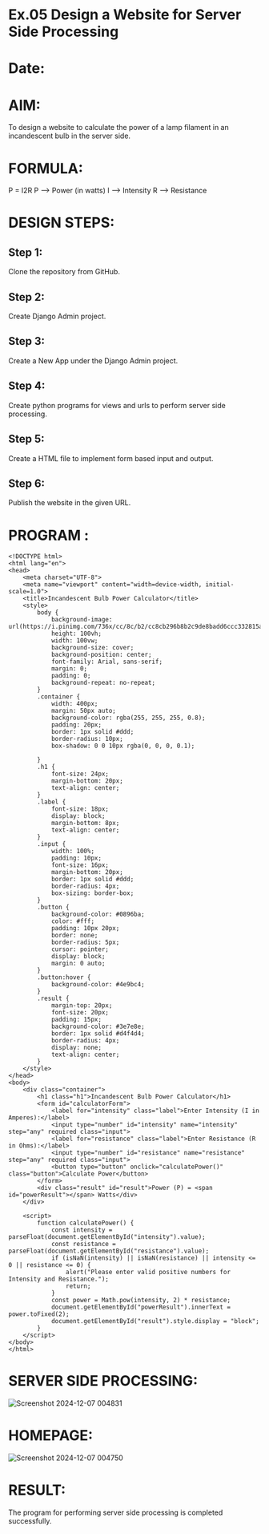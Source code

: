 # Ex.05 Design a Website for Server Side Processing
# Date:
# AIM:
To design a website to calculate the power of a lamp filament in an incandescent bulb in the server side.

# FORMULA:
P = I2R
P --> Power (in watts)
 I --> Intensity
 R --> Resistance

# DESIGN STEPS:
## Step 1:
Clone the repository from GitHub.

## Step 2:
Create Django Admin project.

## Step 3:
Create a New App under the Django Admin project.

## Step 4:
Create python programs for views and urls to perform server side processing.

## Step 5:
Create a HTML file to implement form based input and output.

## Step 6:
Publish the website in the given URL.

# PROGRAM :
```
<!DOCTYPE html>
<html lang="en">
<head>
    <meta charset="UTF-8">
    <meta name="viewport" content="width=device-width, initial-scale=1.0">
    <title>Incandescent Bulb Power Calculator</title>
    <style>
        body {
            background-image: url(https://i.pinimg.com/736x/cc/8c/b2/cc8cb296b8b2c9de8badd6ccc332815a.jpg);
            height: 100vh;
            width: 100vw;
            background-size: cover;
            background-position: center;
            font-family: Arial, sans-serif;
            margin: 0;
            padding: 0;
            background-repeat: no-repeat;
        }
        .container {
            width: 400px;
            margin: 50px auto;
            background-color: rgba(255, 255, 255, 0.8);
            padding: 20px;
            border: 1px solid #ddd;
            border-radius: 10px;
            box-shadow: 0 0 10px rgba(0, 0, 0, 0.1);
            
        }
        .h1 {
            font-size: 24px;
            margin-bottom: 20px;
            text-align: center;
        }
        .label {
            font-size: 18px;
            display: block;
            margin-bottom: 8px;
            text-align: center;
        }
        .input {
            width: 100%;
            padding: 10px;
            font-size: 16px;
            margin-bottom: 20px;
            border: 1px solid #ddd;
            border-radius: 4px;
            box-sizing: border-box;
        }
        .button {
            background-color: #0896ba;
            color: #fff;
            padding: 10px 20px;
            border: none;
            border-radius: 5px;
            cursor: pointer;
            display: block;
            margin: 0 auto;
        }
        .button:hover {
            background-color: #4e9bc4;
        }
        .result {
            margin-top: 20px;
            font-size: 20px;
            padding: 15px;
            background-color: #3e7e8e;
            border: 1px solid #d4f4d4;
            border-radius: 4px;
            display: none;
            text-align: center;
        }
    </style>
</head>
<body>
    <div class="container">
        <h1 class="h1">Incandescent Bulb Power Calculator</h1>
        <form id="calculatorForm">
            <label for="intensity" class="label">Enter Intensity (I in Amperes):</label>
            <input type="number" id="intensity" name="intensity" step="any" required class="input">
            <label for="resistance" class="label">Enter Resistance (R in Ohms):</label>
            <input type="number" id="resistance" name="resistance" step="any" required class="input">
            <button type="button" onclick="calculatePower()" class="button">Calculate Power</button>
        </form>
        <div class="result" id="result">Power (P) = <span id="powerResult"></span> Watts</div>
    </div>

    <script>
        function calculatePower() {
            const intensity = parseFloat(document.getElementById("intensity").value);
            const resistance = parseFloat(document.getElementById("resistance").value);
            if (isNaN(intensity) || isNaN(resistance) || intensity <= 0 || resistance <= 0) {
                alert("Please enter valid positive numbers for Intensity and Resistance.");
                return;
            }
            const power = Math.pow(intensity, 2) * resistance;
            document.getElementById("powerResult").innerText = power.toFixed(2);
            document.getElementById("result").style.display = "block";
        }
    </script>
</body>
</html>
```
# SERVER SIDE PROCESSING:
![Screenshot 2024-12-07 004831](https://github.com/user-attachments/assets/7d70599e-17ed-4548-b896-dbdec3ca0c4d)

# HOMEPAGE:
![Screenshot 2024-12-07 004750](https://github.com/user-attachments/assets/ab7ed101-288a-4702-a7f8-d1ab40ce3718)

# RESULT:
The program for performing server side processing is completed successfully.
